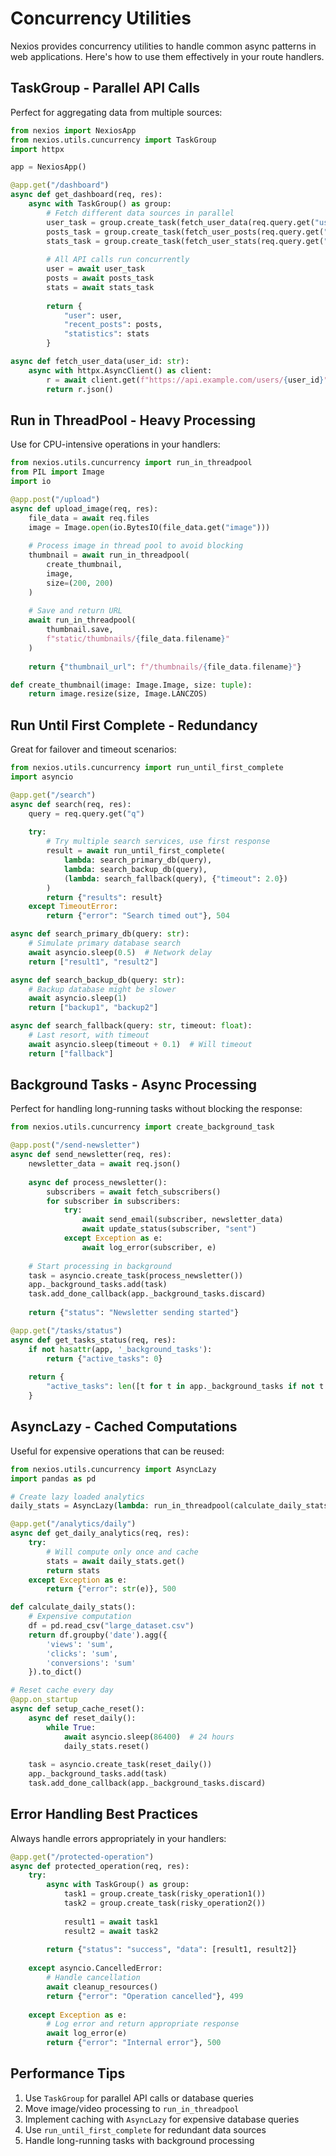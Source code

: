 # Concurrency Utilities

Nexios provides concurrency utilities to handle common async patterns in web applications. Here's how to use them effectively in your route handlers.

## TaskGroup - Parallel API Calls

Perfect for aggregating data from multiple sources:

```python
from nexios import NexiosApp
from nexios.utils.cuncurrency import TaskGroup
import httpx

app = NexiosApp()

@app.get("/dashboard")
async def get_dashboard(req, res):
    async with TaskGroup() as group:
        # Fetch different data sources in parallel
        user_task = group.create_task(fetch_user_data(req.query.get("user_id")))
        posts_task = group.create_task(fetch_user_posts(req.query.get("user_id")))
        stats_task = group.create_task(fetch_user_stats(req.query.get("user_id")))
        
        # All API calls run concurrently
        user = await user_task
        posts = await posts_task
        stats = await stats_task
        
        return {
            "user": user,
            "recent_posts": posts,
            "statistics": stats
        }

async def fetch_user_data(user_id: str):
    async with httpx.AsyncClient() as client:
        r = await client.get(f"https://api.example.com/users/{user_id}")
        return r.json()
```

## Run in ThreadPool - Heavy Processing

Use for CPU-intensive operations in your handlers:

```python
from nexios.utils.cuncurrency import run_in_threadpool
from PIL import Image
import io

@app.post("/upload")
async def upload_image(req, res):
    file_data = await req.files
    image = Image.open(io.BytesIO(file_data.get("image")))
    
    # Process image in thread pool to avoid blocking
    thumbnail = await run_in_threadpool(
        create_thumbnail, 
        image, 
        size=(200, 200)
    )
    
    # Save and return URL
    await run_in_threadpool(
        thumbnail.save,
        f"static/thumbnails/{file_data.filename}"
    )
    
    return {"thumbnail_url": f"/thumbnails/{file_data.filename}"}

def create_thumbnail(image: Image.Image, size: tuple):
    return image.resize(size, Image.LANCZOS)
```

## Run Until First Complete - Redundancy

Great for failover and timeout scenarios:

```python
from nexios.utils.cuncurrency import run_until_first_complete
import asyncio

@app.get("/search")
async def search(req, res):
    query = req.query.get("q")
    
    try:
        # Try multiple search services, use first response
        result = await run_until_first_complete(
            lambda: search_primary_db(query),
            lambda: search_backup_db(query),
            (lambda: search_fallback(query), {"timeout": 2.0})
        )
        return {"results": result}
    except TimeoutError:
        return {"error": "Search timed out"}, 504

async def search_primary_db(query: str):
    # Simulate primary database search
    await asyncio.sleep(0.5)  # Network delay
    return ["result1", "result2"]

async def search_backup_db(query: str):
    # Backup database might be slower
    await asyncio.sleep(1)
    return ["backup1", "backup2"]

async def search_fallback(query: str, timeout: float):
    # Last resort, with timeout
    await asyncio.sleep(timeout + 0.1)  # Will timeout
    return ["fallback"]
```

## Background Tasks - Async Processing

Perfect for handling long-running tasks without blocking the response:

```python
from nexios.utils.cuncurrency import create_background_task

@app.post("/send-newsletter")
async def send_newsletter(req, res):
    newsletter_data = await req.json()
    
    async def process_newsletter():
        subscribers = await fetch_subscribers()
        for subscriber in subscribers:
            try:
                await send_email(subscriber, newsletter_data)
                await update_status(subscriber, "sent")
            except Exception as e:
                await log_error(subscriber, e)
    
    # Start processing in background
    task = asyncio.create_task(process_newsletter())
    app._background_tasks.add(task)
    task.add_done_callback(app._background_tasks.discard)
    
    return {"status": "Newsletter sending started"}

@app.get("/tasks/status")
async def get_tasks_status(req, res):
    if not hasattr(app, '_background_tasks'):
        return {"active_tasks": 0}
    
    return {
        "active_tasks": len([t for t in app._background_tasks if not t.done()])
    }
```

## AsyncLazy - Cached Computations

Useful for expensive operations that can be reused:

```python
from nexios.utils.cuncurrency import AsyncLazy
import pandas as pd

# Create lazy loaded analytics
daily_stats = AsyncLazy(lambda: run_in_threadpool(calculate_daily_stats))

@app.get("/analytics/daily")
async def get_daily_analytics(req, res):
    try:
        # Will compute only once and cache
        stats = await daily_stats.get()
        return stats
    except Exception as e:
        return {"error": str(e)}, 500

def calculate_daily_stats():
    # Expensive computation
    df = pd.read_csv("large_dataset.csv")
    return df.groupby('date').agg({
        'views': 'sum',
        'clicks': 'sum',
        'conversions': 'sum'
    }).to_dict()

# Reset cache every day
@app.on_startup
async def setup_cache_reset():
    async def reset_daily():
        while True:
            await asyncio.sleep(86400)  # 24 hours
            daily_stats.reset()
    
    task = asyncio.create_task(reset_daily())
    app._background_tasks.add(task)
    task.add_done_callback(app._background_tasks.discard)
```

## Error Handling Best Practices

Always handle errors appropriately in your handlers:

```python
@app.get("/protected-operation")
async def protected_operation(req, res):
    try:
        async with TaskGroup() as group:
            task1 = group.create_task(risky_operation1())
            task2 = group.create_task(risky_operation2())
            
            result1 = await task1
            result2 = await task2
            
        return {"status": "success", "data": [result1, result2]}
        
    except asyncio.CancelledError:
        # Handle cancellation
        await cleanup_resources()
        return {"error": "Operation cancelled"}, 499
        
    except Exception as e:
        # Log error and return appropriate response
        await log_error(e)
        return {"error": "Internal error"}, 500
```

## Performance Tips

1. Use `TaskGroup` for parallel API calls or database queries
2. Move image/video processing to `run_in_threadpool`
3. Implement caching with `AsyncLazy` for expensive database queries
4. Use `run_until_first_complete` for redundant data sources
5. Handle long-running tasks with background processing 